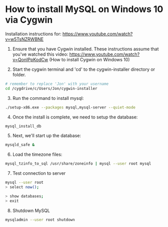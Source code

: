 # How to install MySQL on Windows 10 via Cygwin
Installation instructions for: https://www.youtube.com/watch?v=w5TsNZRWBNE

1) Ensure that you have Cygwin installed.  These instructions assume that you've watched this video: https://www.youtube.com/watch?v=QonIPpKodCw (How to install Cygwin on Windows 10)

2) Start the cygwin terminal and 'cd' to the cygwin-installer directory or folder.

```bash
# remember to replace 'Jon' with your username
cd /cygdrive/c/Users/Jon/cygwin-installer
```

3) Run the command to install mysql:
```bash
./setup-x86.exe --packages mysql,mysql-server --quiet-mode
```

4) Once the install is complete, we need to setup the database:
```bash
mysql_install_db
```

5) Next, we'll start up the database:
```bash
mysqld_safe &
```

6) Load the timezone files:
```bash
mysql_tzinfo_to_sql /usr/share/zoneinfo | mysql --user root mysql
```

7) Test connection to server
```bash
mysql --user root
> select now();

> show databases;
> exit

```

8) Shutdown MySQL
```bash
mysqladmin --user root shutdown
```
